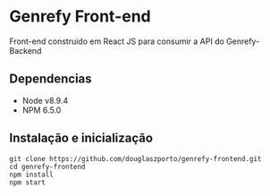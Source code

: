 # Genrefy Front-end

Front-end construido em React JS para consumir a API do Genrefy-Backend

## Dependencias

 - Node v8.9.4
 - NPM 6.5.0

## Instalação e inicialização
```
git clone https://github.com/douglaszporto/genrefy-frontend.git
cd genrefy-frontend
npm install
npm start
```